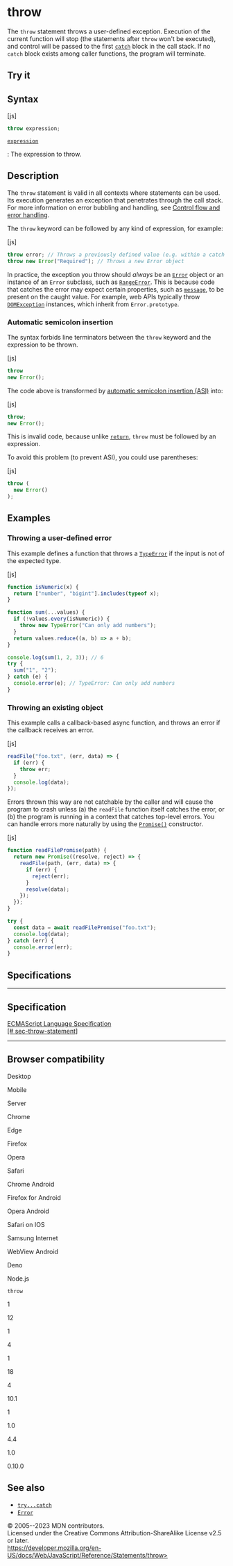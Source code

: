 throw
=====

 
The `throw` statement throws a user-defined exception. Execution of the
current function will stop (the statements after `throw` won\'t be
executed), and control will be passed to the first
[`catch`](try...catch) block in the call stack. If no `catch` block
exists among caller functions, the program will terminate.


 
Try it 
------

 



 
Syntax
------

 
 
 
[js]


```js
throw expression;
```


[`expression`](#expression)

:   The expression to throw.



 
Description
-----------

 
The `throw` statement is valid in all contexts where statements can be
used. Its execution generates an exception that penetrates through the
call stack. For more information on error bubbling and handling, see
[Control flow and error
handling](https://developer.mozilla.org/en-US/docs/Web/JavaScript/Guide/Control_flow_and_error_handling).

The `throw` keyword can be followed by any kind of expression, for
example:

 
 
[js]


```js
throw error; // Throws a previously defined value (e.g. within a catch block)
throw new Error("Required"); // Throws a new Error object
```


In practice, the exception you throw should *always* be an
[`Error`](../global_objects/error) object or an instance of an `Error`
subclass, such as [`RangeError`](../global_objects/rangeerror). This is
because code that catches the error may expect certain properties, such
as [`message`](../global_objects/error/message), to be present on the
caught value. For example, web APIs typically throw
[`DOMException`](https://developer.mozilla.org/en-US/docs/Web/API/DOMException)
instances, which inherit from `Error.prototype`.



 
### Automatic semicolon insertion 

 
The syntax forbids line terminators between the `throw` keyword and the
expression to be thrown.

 
 
[js]


```js
throw
new Error();
```


The code above is transformed by [automatic semicolon insertion
(ASI)](../lexical_grammar#automatic_semicolon_insertion) into:

 
 
[js]


```js
throw;
new Error();
```


This is invalid code, because unlike [`return`](return), `throw` must be
followed by an expression.

To avoid this problem (to prevent ASI), you could use parentheses:

 
 
[js]


```js
throw (
  new Error()
);
```




 
Examples
--------


 
### Throwing a user-defined error 

 
This example defines a function that throws a
[`TypeError`](../global_objects/typeerror) if the input is not of the
expected type.

 
 
[js]


```js
function isNumeric(x) {
  return ["number", "bigint"].includes(typeof x);
}

function sum(...values) {
  if (!values.every(isNumeric)) {
    throw new TypeError("Can only add numbers");
  }
  return values.reduce((a, b) => a + b);
}

console.log(sum(1, 2, 3)); // 6
try {
  sum("1", "2");
} catch (e) {
  console.error(e); // TypeError: Can only add numbers
}
```




 
### Throwing an existing object 

 
This example calls a callback-based async function, and throws an error
if the callback receives an error.

 
 
[js]


```js
readFile("foo.txt", (err, data) => {
  if (err) {
    throw err;
  }
  console.log(data);
});
```


Errors thrown this way are not catchable by the caller and will cause
the program to crash unless (a) the `readFile` function itself catches
the error, or (b) the program is running in a context that catches
top-level errors. You can handle errors more naturally by using the
[`Promise()`](../global_objects/promise/promise) constructor.

 
 
[js]


```js
function readFilePromise(path) {
  return new Promise((resolve, reject) => {
    readFile(path, (err, data) => {
      if (err) {
        reject(err);
      }
      resolve(data);
    });
  });
}

try {
  const data = await readFilePromise("foo.txt");
  console.log(data);
} catch (err) {
  console.error(err);
}
```




Specifications
--------------

 
  -------------------------------------------------------------------------------------------------------------------------------------------
  Specification
  -------------------------------------------------------------------------------------------------------------------------------------------
  [ECMAScript Language Specification\
  [\#
  sec-throw-statement]](https://tc39.es/ecma262/multipage/ecmascript-language-statements-and-declarations.html#sec-throw-statement)

  -------------------------------------------------------------------------------------------------------------------------------------------


Browser compatibility 
---------------------

 


Desktop

Mobile

Server

Chrome

Edge

Firefox

Opera

Safari

Chrome Android

Firefox for Android

Opera Android

Safari on IOS

Samsung Internet

WebView Android

Deno

Node.js

`throw`

1

12

1

4

1

18

4

10.1

1

1.0

4.4

1.0

0.10.0

 
See also 
--------

 
-   [`try...catch`](try...catch)
-   [`Error`](../global_objects/error)



 
© 2005--2023 MDN contributors.\
Licensed under the Creative Commons Attribution-ShareAlike License v2.5
or later.\
https://developer.mozilla.org/en-US/docs/Web/JavaScript/Reference/Statements/throw>

